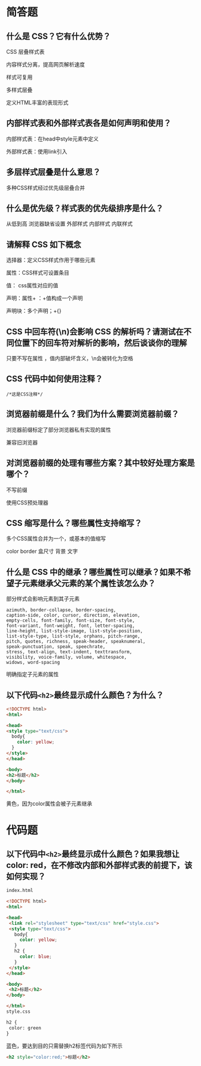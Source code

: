 # 简答题
## 什么是 CSS？它有什么优势？

CSS 层叠样式表

内容样式分离，提高网页解析速度

样式可复用

多样式层叠

定义HTML丰富的表现形式

## 内部样式表和外部样式表各是如何声明和使用？

内部样式表：在head中style元素中定义

外部样式表：使用link引入


## 多层样式层叠是什么意思？

多种CSS样式经过优先级层叠合并

## 什么是优先级？样式表的优先级排序是什么？

从低到高 浏览器缺省设置 外部样式 内部样式 内联样式


## 请解释 CSS 如下概念

选择器：定义CSS样式作用于哪些元素

属性：CSS样式可设置条目

值： css属性对应的值

声明：属性+ ：+值构成一个声明

声明块：多个声明；+{}

## CSS 中回车符(\n)会影响 CSS 的解析吗？请测试在不同位置下的回车符对解析的影响，然后谈谈你的理解

只要不写在属性 ，值内部破坏含义，\n会被转化为空格

## CSS 代码中如何使用注释？

`/*这是CSS注释*/`

## 浏览器前缀是什么？我们为什么需要浏览器前缀？

浏览器前缀标定了部分浏览器私有实现的属性

兼容旧浏览器

## 对浏览器前缀的处理有哪些方案？其中较好处理方案是哪个？

不写前缀

使用CSS预处理器

## CSS 缩写是什么？哪些属性支持缩写？

多个CSS属性合并为一个，或基本的值缩写

color border 盒尺寸 背景 文字

## 什么是 CSS 中的继承？哪些属性可以继承？如果不希望子元素继承父元素的某个属性该怎么办？

部分样式会影响元素到其子元素

```
azimuth, border-collapse, border-spacing,
caption-side, color, cursor, direction, elevation,
empty-cells, font-family, font-size, font-style,
font-variant, font-weight, font, letter-spacing,
line-height, list-style-image, list-style-position,
list-style-type, list-style, orphans, pitch-range,
pitch, quotes, richness, speak-header, speaknumeral,
speak-punctuation, speak, speechrate,
stress, text-align, text-indent, texttransform,
visibility, voice-family, volume, whitespace,
widows, word-spacing
```

明确指定子元素的属性

## 以下代码`<h2>`最终显示成什么颜色？为什么？

```html
<!DOCTYPE html>
<html>

<head>
<style type="text/css">
  body{
    color: yellow;
  }
</style>
</head>

<body>
<h2>标题</h2>
</body>

</html>
```

黄色，因为color属性会被子元素继承

# 代码题
## 以下代码中`<h2>`最终显示成什么颜色？如果我想让color: red，在不修改内部和外部样式表的前提下，该如何实现？

```html
index.html

<!DOCTYPE html>
<html>

<head>
 <link rel="stylesheet" type="text/css" href="style.css">
 <style type="text/css">
   body{
     color: yellow;
   }
   h2 {
     color: blue;
   }
 </style>
</head>

<body>
 <h2>标题</h2>
</body>

</html>
style.css

h2 {
 color: green
}
```
蓝色，要达到目的只需替换h2标签代码为如下所示

```html
<h2 style="color:red;">标题</h2>
```